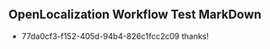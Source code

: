 ## OpenLocalization Workflow Test MarkDown
* 77da0cf3-f152-405d-94b4-826c1fcc2c09 thanks!

<!--HONumber=Aug16_HO3-->


